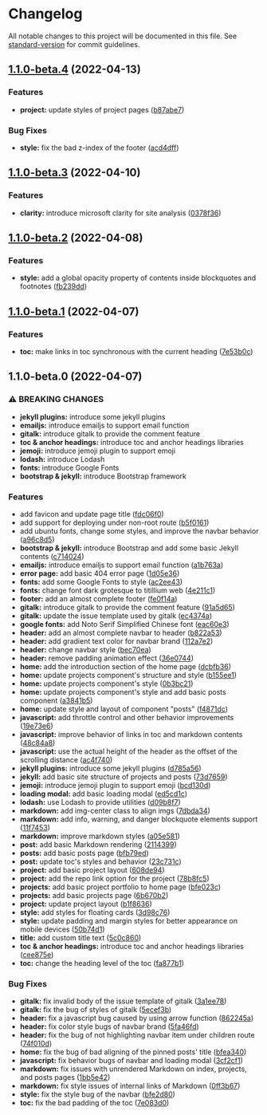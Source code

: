 # Changelog

All notable changes to this project will be documented in this file. See [standard-version](https://github.com/conventional-changelog/standard-version) for commit guidelines.

## [1.1.0-beta.4](https://github.com/Hyperzsb/natalia-theme/compare/v1.1.0-beta.3...v1.1.0-beta.4) (2022-04-13)


### Features

* **project:** update styles of project pages ([b87abe7](https://github.com/Hyperzsb/natalia-theme/commit/b87abe720b981223e4565e9c7e05be632485b3e9))


### Bug Fixes

* **style:** fix the bad z-index of the footer ([acd4dff](https://github.com/Hyperzsb/natalia-theme/commit/acd4dffcd33f961e3b152f475acaed959eb3403a))

## [1.1.0-beta.3](https://github.com/Hyperzsb/natalia-theme/compare/v1.1.0-beta.2...v1.1.0-beta.3) (2022-04-10)


### Features

* **clarity:** introduce microsoft clarity for site  analysis ([0378f36](https://github.com/Hyperzsb/natalia-theme/commit/0378f36fc72640b524ced3a43a61ed668e7ac9e8))

## [1.1.0-beta.2](https://github.com/Hyperzsb/natalia-theme/compare/v1.1.0-beta.1...v1.1.0-beta.2) (2022-04-08)


### Features

* **style:** add a global opacity property of contents inside blockquotes and footnotes ([fb239dd](https://github.com/Hyperzsb/natalia-theme/commit/fb239dd7af959dac3220e29d9164a0fe77665f59))

## [1.1.0-beta.1](https://github.com/Hyperzsb/natalia-theme/compare/v1.1.0-beta.0...v1.1.0-beta.1) (2022-04-07)


### Features

* **toc:** make links in toc synchronous with the current heading ([7e53b0c](https://github.com/Hyperzsb/natalia-theme/commit/7e53b0cccd621b7e476bbbc849e973ac62a72912))

## 1.1.0-beta.0 (2022-04-07)


### ⚠ BREAKING CHANGES

* **jekyll plugins:** introduce some jekyll plugins
* **emailjs:** introduce emailjs to support email function
* **gitalk:** introduce gitalk to provide the comment feature
* **toc & anchor headings:** introduce toc and anchor headings libraries
* **jemoji:** introduce jemoji plugin to support emoji
* **lodash:** introduce Lodash
* **fonts:** introduce Google Fonts
* **bootstrap & jekyll:** introduce Bootstrap framework

### Features

* add favicon and update page title ([fdc06f0](https://github.com/Hyperzsb/natalia-theme/commit/fdc06f0e601c4115ed67bf9b81f4ce95d58ff6c9))
* add support for deploying under non-root route ([b5f0161](https://github.com/Hyperzsb/natalia-theme/commit/b5f016193c3a3e15a662238c5875352e10609d80))
* add ubuntu fonts, change some styles, and improve the navbar behavior ([a96c8d5](https://github.com/Hyperzsb/natalia-theme/commit/a96c8d5aa6e84a4be96ad294c3859bc5c34ec461))
* **bootstrap & jekyll:** introduce Bootstrap and add some basic Jekyll contents ([c714024](https://github.com/Hyperzsb/natalia-theme/commit/c71402431c9bd3379824cdd6092750375cd36f3b))
* **emailjs:** introduce emailjs to support email function ([a1b763a](https://github.com/Hyperzsb/natalia-theme/commit/a1b763a056500bc3ef9899bab3879b806c0114d9))
* **error page:** add basic 404 error page ([1d05e36](https://github.com/Hyperzsb/natalia-theme/commit/1d05e36678e6188605759074444374db72d85483))
* **fonts:** add some Google Fonts to style ([ac2ee43](https://github.com/Hyperzsb/natalia-theme/commit/ac2ee434b2723cb4f8bf1bd49ef9c70569d0a632))
* **fonts:** change font dark grotesque to titillium web ([4e211c1](https://github.com/Hyperzsb/natalia-theme/commit/4e211c1a537368d1e989c8b81c7ccd1a20909aaf))
* **footer:** add an almost complete footer ([fe0f14a](https://github.com/Hyperzsb/natalia-theme/commit/fe0f14aa46a40b37e9ccf24cb7fcc6f732633d23))
* **gitalk:** introduce gitalk to provide the comment feature ([91a5d65](https://github.com/Hyperzsb/natalia-theme/commit/91a5d65f87969d862b84a253a1944fc82054da52))
* **gitalk:** update the issue template used by gitalk ([ec4374a](https://github.com/Hyperzsb/natalia-theme/commit/ec4374a85be32313d93e29b6709cc8fa0bab5a1f))
* **google fonts:** add Noto Serif Simplified Chinese font ([eac60e3](https://github.com/Hyperzsb/natalia-theme/commit/eac60e34482dcf33b2b0c1de13137e3af4174f5d))
* **header:** add an almost complete navbar to header ([b822a53](https://github.com/Hyperzsb/natalia-theme/commit/b822a533a866479756283a4c9c7b22e71bf0dc82))
* **header:** add gradient text color for navbar brand ([112a7e2](https://github.com/Hyperzsb/natalia-theme/commit/112a7e2b0e0328fe645006147faa88a2ad81cd35))
* **header:** change navbar style ([bec70ea](https://github.com/Hyperzsb/natalia-theme/commit/bec70ea6a31973c4ffd8b10ecf0253bba23beb15))
* **header:** remove padding animation effect ([36e0744](https://github.com/Hyperzsb/natalia-theme/commit/36e0744e67f94c74c9a78ebf37b56d09270d21ae))
* **home:** add the introduction section of the home page ([dcbfb36](https://github.com/Hyperzsb/natalia-theme/commit/dcbfb3654d78b5d73a7582949897468da7a30fa5))
* **home:** update projects component's structure and style ([b155ee1](https://github.com/Hyperzsb/natalia-theme/commit/b155ee1fac3942bc566370c09794e96765d7c81d))
* **home:** update projects component's style ([0b3bc21](https://github.com/Hyperzsb/natalia-theme/commit/0b3bc2186aacd92d7494c6d133d93eeb8da98579))
* **home:** update projects component's style and add basic posts component ([a3841b5](https://github.com/Hyperzsb/natalia-theme/commit/a3841b5b3dac9fbaba941892b3187b59b06e88c3))
* **home:** update style and layout of component "posts" ([f4871dc](https://github.com/Hyperzsb/natalia-theme/commit/f4871dc00be597c67ad1a6323dbed7556244317a))
* **javascript:** add throttle control and other behavior improvements ([19e73e6](https://github.com/Hyperzsb/natalia-theme/commit/19e73e6553c849135e916396228cfb21c110a004))
* **javascript:** improve behavior of links in toc and markdown contents ([48c84a8](https://github.com/Hyperzsb/natalia-theme/commit/48c84a81f76c40660b87dc48f67748a7d7effbce))
* **javascript:** use the actual height of the header as the offset of the scrolling distance ([ac4f740](https://github.com/Hyperzsb/natalia-theme/commit/ac4f7408475cad71b9bd002efb15cad28699f72b))
* **jekyll plugins:** introduce some jekyll plugins ([d785a56](https://github.com/Hyperzsb/natalia-theme/commit/d785a565f86b81abf256da53ca4ff8d857551831))
* **jekyll:** add basic site structure of projects and posts ([73d7659](https://github.com/Hyperzsb/natalia-theme/commit/73d7659d976f6d41b332d8fddce78e2a401f51c3))
* **jemoji:** introduce jemoji plugin to support emoji ([bcd130d](https://github.com/Hyperzsb/natalia-theme/commit/bcd130db80e448a3ec9fafec4514fd5ae01d9a06))
* **loading modal:** add basic loading modal ([ed5cd1c](https://github.com/Hyperzsb/natalia-theme/commit/ed5cd1c48a5b7bda33ed782249c2035ee957415c))
* **lodash:** use Lodash to provide utilities ([d09b8f7](https://github.com/Hyperzsb/natalia-theme/commit/d09b8f7ca00d0df88cc70268a191102c86987191))
* **markdown:** add img-center class to align imgs ([7dbda34](https://github.com/Hyperzsb/natalia-theme/commit/7dbda34becca9ef3fa284850a4acc1012ef78b3c))
* **markdown:** add info, warning, and danger blockquote elements support ([11f7453](https://github.com/Hyperzsb/natalia-theme/commit/11f745384d6364588ee5cb19bd2c8cbb312ed0bb))
* **markdown:** improve markdown styles ([a05e581](https://github.com/Hyperzsb/natalia-theme/commit/a05e5819ad7647bbc9e31292f2489a244cb33f54))
* **post:** add basic Markdown rendering ([2114399](https://github.com/Hyperzsb/natalia-theme/commit/21143994ca03f5a0f5e8701cc529f12bebb274f8))
* **posts:** add basic posts page ([bfb79ed](https://github.com/Hyperzsb/natalia-theme/commit/bfb79ed4edf1e895b0028f61137a9ebdf7569454))
* **post:** update toc's styles and behavior ([23c731c](https://github.com/Hyperzsb/natalia-theme/commit/23c731c5fa666bbaf8f30afd7ad00f9364bf1049))
* **project:** add basic project layout ([608de94](https://github.com/Hyperzsb/natalia-theme/commit/608de94344dbc3f924ed4ee4fdbc191497018e19))
* **project:** add the repo link option for the project ([78b8fc5](https://github.com/Hyperzsb/natalia-theme/commit/78b8fc5bc28583731419367124192b7211155efe))
* **projects:** add basic project portfolio to home page ([bfe023c](https://github.com/Hyperzsb/natalia-theme/commit/bfe023c56508a08fd38e48326063aba445db3152))
* **projects:** add basic projects page ([6b670b2](https://github.com/Hyperzsb/natalia-theme/commit/6b670b2351b8645efa6eed8579820deba66c94c3))
* **project:** update project layout ([b1f8636](https://github.com/Hyperzsb/natalia-theme/commit/b1f86368d16e3af9b2926140d0079f62adad7ce8))
* **style:** add styles for floating cards ([3d98c76](https://github.com/Hyperzsb/natalia-theme/commit/3d98c76a7091cb2f43d8d18be83017f352fe8853))
* **style:** update padding and margin styles for better appearance on mobile devices ([50b74d1](https://github.com/Hyperzsb/natalia-theme/commit/50b74d1b595f96c9ae9adba687be7ed21817d30c))
* **title:** add custom title text ([5c0c860](https://github.com/Hyperzsb/natalia-theme/commit/5c0c8604f5c5dcd48807d78efe6d3c023ffa0531))
* **toc & anchor headings:** introduce toc and anchor headings libraries ([cee875e](https://github.com/Hyperzsb/natalia-theme/commit/cee875e599824e252993d3ea80f35690ab08e6b5))
* **toc:** change the heading level of the toc ([fa877b1](https://github.com/Hyperzsb/natalia-theme/commit/fa877b101e1e54735b3777ccb0cf6359a3ba51b5))


### Bug Fixes

* **gitalk:** fix invalid body of the issue template of gitalk ([3a1ee78](https://github.com/Hyperzsb/natalia-theme/commit/3a1ee783494bce73c25f5f2c65946a90e595babb))
* **gitalk:** fix the bug of styles of gitalk ([5ecef3b](https://github.com/Hyperzsb/natalia-theme/commit/5ecef3bf0b65f8056c119a8a147a0330273fdeb2))
* **header:** fix a javascript bug caused by using arrow function ([862245a](https://github.com/Hyperzsb/natalia-theme/commit/862245a0f37bb3fbfd9d254f321c56d9c85cebdb))
* **header:** fix color style bugs of navbar brand ([5fa46fd](https://github.com/Hyperzsb/natalia-theme/commit/5fa46fdf92ed4b9a4c33fa9a4d4c14f2814281a4))
* **header:** fix the bug of not highlighting navbar item under children route ([74f010d](https://github.com/Hyperzsb/natalia-theme/commit/74f010d4f4d0eec2ab3eb83955096642896a7693))
* **home:** fix the bug of bad aligning of the pinned posts' title ([bfea340](https://github.com/Hyperzsb/natalia-theme/commit/bfea340dd01847b9522ad9b216e34c109afd7cea))
* **javascript:** fix behavior bugs of navbar and loading modal ([3cf2cf1](https://github.com/Hyperzsb/natalia-theme/commit/3cf2cf1d89ac9a6ca68c35b5a6e6b4dbcda71422))
* **markdown:** fix issues with unrendered Markdown on index, projects, and posts pages ([1bb5e42](https://github.com/Hyperzsb/natalia-theme/commit/1bb5e426f53902b35fb529f52c300356cdb92a27))
* **markdown:** fix style issues of internal links of Markdown ([0ff3b67](https://github.com/Hyperzsb/natalia-theme/commit/0ff3b67b9a3ef609576da0c35839bba1c39ee5a1))
* **style:** fix the style bug of the navbar ([bfe2d80](https://github.com/Hyperzsb/natalia-theme/commit/bfe2d8088393a7d5f8e410b45a44812689bf0693))
* **toc:** fix the bad padding of the toc ([7e083d0](https://github.com/Hyperzsb/natalia-theme/commit/7e083d0acf956971dad8cdf60ed684f0574a2c5c))
